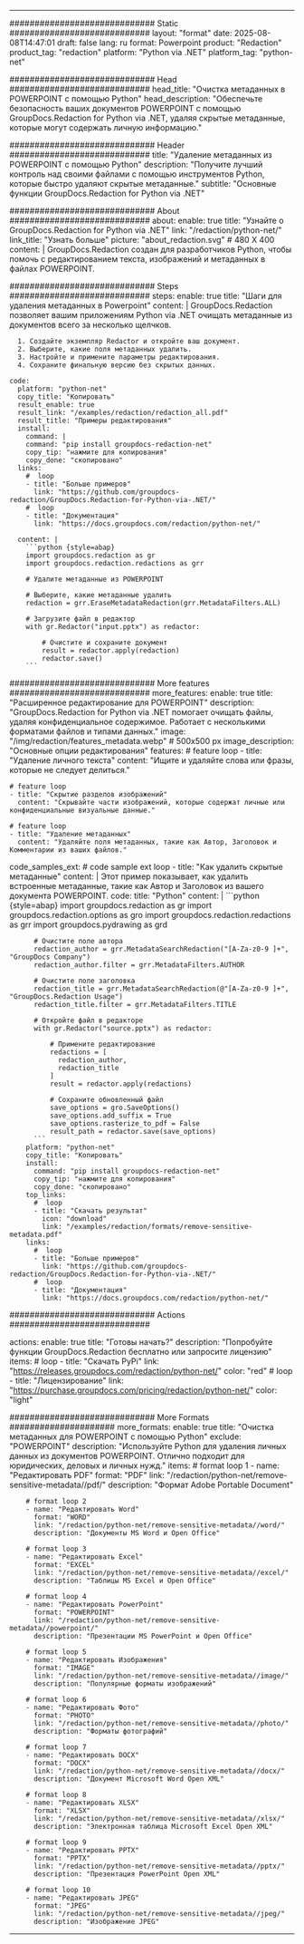 
---
############################# Static ############################
layout: "format"
date:  2025-08-08T14:47:01
draft: false
lang: ru
format: Powerpoint
product: "Redaction"
product_tag: "redaction"
platform: "Python via .NET"
platform_tag: "python-net"

############################# Head ############################
head_title: "Очистка метаданных в POWERPOINT с помощью Python"
head_description: "Обеспечьте безопасность ваших документов POWERPOINT с помощью GroupDocs.Redaction for Python via .NET, удаляя скрытые метаданные, которые могут содержать личную информацию."

############################# Header ############################
title: "Удаление метаданных из POWERPOINT с помощью Python" 
description: "Получите лучший контроль над своими файлами с помощью инструментов Python, которые быстро удаляют скрытые метаданные."
subtitle: "Основные функции GroupDocs.Redaction for Python via .NET" 

############################# About ############################
about:
    enable: true
    title: "Узнайте о GroupDocs.Redaction for Python via .NET"
    link: "/redaction/python-net/"
    link_title: "Узнать больше"
    picture: "about_redaction.svg" # 480 X 400
    content: |
       GroupDocs.Redaction создан для разработчиков Python, чтобы помочь с редактированием текста, изображений и метаданных в файлах POWERPOINT.

############################# Steps ############################
steps:
    enable: true
    title: "Шаги для удаления метаданных в Powerpoint"
    content: |
      GroupDocs.Redaction позволяет вашим приложениям Python via .NET очищать метаданные из документов всего за несколько щелчков.
      
      1. Создайте экземпляр Redactor и откройте ваш документ.
      2. Выберите, какие поля метаданных удалить.
      3. Настройте и примените параметры редактирования.
      4. Сохраните финальную версию без скрытых данных.
   
    code:
      platform: "python-net"
      copy_title: "Копировать"
      result_enable: true
      result_link: "/examples/redaction/redaction_all.pdf"
      result_title: "Примеры редактирования"
      install:
        command: |
        command: "pip install groupdocs-redaction-net"
        copy_tip: "нажмите для копирования"
        copy_done: "скопировано"
      links:
        #  loop
        - title: "Больше примеров"
          link: "https://github.com/groupdocs-redaction/GroupDocs.Redaction-for-Python-via-.NET/"
        #  loop
        - title: "Документация"
          link: "https://docs.groupdocs.com/redaction/python-net/"
          
      content: |
        ```python {style=abap}
        import groupdocs.redaction as gr
        import groupdocs.redaction.redactions as grr

        # Удалите метаданные из POWERPOINT

        # Выберите, какие метаданные удалить
        redaction = grr.EraseMetadataRedaction(grr.MetadataFilters.ALL)

        # Загрузите файл в редактор
        with gr.Redactor("input.pptx") as redactor:

            # Очистите и сохраните документ
            result = redactor.apply(redaction)
            redactor.save()
        ```            


############################# More features ############################
more_features:
  enable: true
  title: "Расширенное редактирование для POWERPOINT"
  description: "GroupDocs.Redaction for Python via .NET помогает очищать файлы, удаляя конфиденциальное содержимое. Работает с несколькими форматами файлов и типами данных."
  image: "/img/redaction/features_metadata.webp" # 500x500 px
  image_description: "Основные опции редактирования"
  features:
    # feature loop
    - title: "Удаление личного текста"
      content: "Ищите и удаляйте слова или фразы, которые не следует делиться."

    # feature loop
    - title: "Скрытие разделов изображений"
      content: "Скрывайте части изображений, которые содержат личные или конфиденциальные визуальные данные."

    # feature loop
    - title: "Удаление метаданных"
      content: "Удаляйте поля метаданных, такие как Автор, Заголовок и Комментарии из ваших файлов."
      
  code_samples_ext:
    # code sample ext loop
    - title: "Как удалить скрытые метаданные"
      content: |
        Этот пример показывает, как удалить встроенные метаданные, такие как Автор и Заголовок из вашего документа POWERPOINT.
      code:
        title: "Python"
        content: |
          ```python {style=abap}
          import groupdocs.redaction as gr
          import groupdocs.redaction.options as gro
          import groupdocs.redaction.redactions as grr
          import groupdocs.pydrawing as grd

          # Очистите поле автора
          redaction_author = grr.MetadataSearchRedaction("[A-Za-z0-9 ]+", "GroupDocs Company")
          redaction_author.filter = grr.MetadataFilters.AUTHOR

          # Очистите поле заголовка
          redaction_title = grr.MetadataSearchRedaction(@"[A-Za-z0-9 ]+", "GroupDocs.Redaction Usage")
          redaction_title.filter = grr.MetadataFilters.TITLE

          # Откройте файл в редакторе
          with gr.Redactor("source.pptx") as redactor:

              # Примените редактирование
              redactions = [
                redaction_author,
                redaction_title
              ]
              result = redactor.apply(redactions)

              # Сохраните обновленный файл
              save_options = gro.SaveOptions()
              save_options.add_suffix = True
              save_options.rasterize_to_pdf = False
              result_path = redactor.save(save_options)
          ```
        platform: "python-net"
        copy_title: "Копировать"
        install:
          command: "pip install groupdocs-redaction-net"
          copy_tip: "нажмите для копирования"
          copy_done: "скопировано"
        top_links:
          #  loop
          - title: "Скачать результат"
            icon: "download"
            link: "/examples/redaction/formats/remove-sensitive-metadata.pdf"
        links:
          #  loop
          - title: "Больше примеров"
            link: "https://github.com/groupdocs-redaction/GroupDocs.Redaction-for-Python-via-.NET/"
          #  loop
          - title: "Документация"
            link: "https://docs.groupdocs.com/redaction/python-net/"


############################# Actions ############################

actions:
  enable: true
  title: "Готовы начать?"
  description: "Попробуйте функции GroupDocs.Redaction бесплатно или запросите лицензию"
  items:
    #  loop
    - title: "Скачать PyPi"
      link: "https://releases.groupdocs.com/redaction/python-net/"
      color: "red"
        #  loop
    - title: "Лицензирование"
      link: "https://purchase.groupdocs.com/pricing/redaction/python-net/"
      color: "light"


############################# More Formats #####################
more_formats:
    enable: true
    title: "Очистка метаданных для POWERPOINT с помощью Python"
    exclude: "POWERPOINT"
    description: "Используйте Python для удаления личных данных из документов POWERPOINT. Отлично подходит для юридических, деловых и личных нужд."
    items: 
        # format loop 1
        - name: "Редактировать PDF"
          format: "PDF"
          link: "/redaction/python-net/remove-sensitive-metadata//pdf/"
          description: "Формат Adobe Portable Document"

        # format loop 2
        - name: "Редактировать Word"
          format: "WORD"
          link: "/redaction/python-net/remove-sensitive-metadata//word/"
          description: "Документы MS Word и Open Office"
          
        # format loop 3
        - name: "Редактировать Excel"
          format: "EXCEL"
          link: "/redaction/python-net/remove-sensitive-metadata//excel/"
          description: "Таблицы MS Excel и Open Office"

        # format loop 4
        - name: "Редактировать PowerPoint"
          format: "POWERPOINT"
          link: "/redaction/python-net/remove-sensitive-metadata//powerpoint/"
          description: "Презентации MS PowerPoint и Open Office"

        # format loop 5
        - name: "Редактировать Изображения"
          format: "IMAGE"
          link: "/redaction/python-net/remove-sensitive-metadata//image/"
          description: "Популярные форматы изображений"

        # format loop 6
        - name: "Редактировать Фото"
          format: "PHOTO"
          link: "/redaction/python-net/remove-sensitive-metadata//photo/"
          description: "Форматы фотографий"

        # format loop 7
        - name: "Редактировать DOCX"
          format: "DOCX"
          link: "/redaction/python-net/remove-sensitive-metadata//docx/"
          description: "Документ Microsoft Word Open XML"
          
        # format loop 8
        - name: "Редактировать XLSX"
          format: "XLSX"
          link: "/redaction/python-net/remove-sensitive-metadata//xlsx/"
          description: "Электронная таблица Microsoft Excel Open XML"
          
        # format loop 9
        - name: "Редактировать PPTX"
          format: "PPTX"
          link: "/redaction/python-net/remove-sensitive-metadata//pptx/"
          description: "Презентация PowerPoint Open XML"

        # format loop 10
        - name: "Редактировать JPEG"
          format: "JPEG"
          link: "/redaction/python-net/remove-sensitive-metadata//jpeg/"
          description: "Изображение JPEG"


---